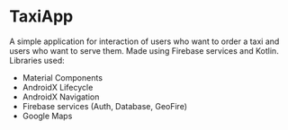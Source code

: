 # TaxiApp

A simple application for interaction of users who want to order a taxi and users who want to serve them. Made using Firebase services and Kotlin. Libraries used:

- Material Components
- AndroidX Lifecycle
- AndroidX Navigation
- Firebase services (Auth, Database, GeoFire)
- Google Maps
